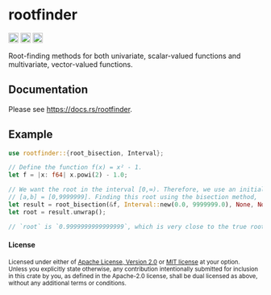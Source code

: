 # rootfinder

[<img alt="github" src="https://img.shields.io/badge/github-tamaskis/rootfinder-8da0cb?style=for-the-badge&labelColor=555555&logo=github" height="20">](https://github.com/tamaskis/rootfinder)
[<img alt="crates.io" src="https://img.shields.io/crates/v/rootfinder.svg?style=for-the-badge&color=fc8d62&logo=rust" height="20">](https://crates.io/crates/rootfinder)
[<img alt="docs.rs" src="https://img.shields.io/badge/docs.rs-rootfinder-66c2a5?style=for-the-badge&labelColor=555555&logo=docs.rs" height="20">](https://docs.rs/rootfinder)

Root-finding methods for both univariate, scalar-valued functions and multivariate, vector-valued functions.

## Documentation

Please see https://docs.rs/rootfinder.

## Example

```rust
use rootfinder::{root_bisection, Interval};

// Define the function f(x) = x² - 1.
let f = |x: f64| x.powi(2) - 1.0;

// We want the root in the interval [0,∞). Therefore, we use an initial interval of
// [a,b] = [0,9999999]. Finding this root using the bisection method,
let result = root_bisection(&f, Interval::new(0.0, 9999999.0), None, None);
let root = result.unwrap();

// `root` is `0.9999999999999999`, which is very close to the true root of 1.
```

#### License

<sup>
Licensed under either of <a href="LICENSE-APACHE">Apache License, Version 2.0</a> or 
<a href="LICENSE-MIT">MIT license</a> at your option.
</sup>

<br>

<sub>
Unless you explicitly state otherwise, any contribution intentionally submitted for inclusion in
this crate by you, as defined in the Apache-2.0 license, shall be dual licensed as above, without
any additional terms or conditions.
</sub>